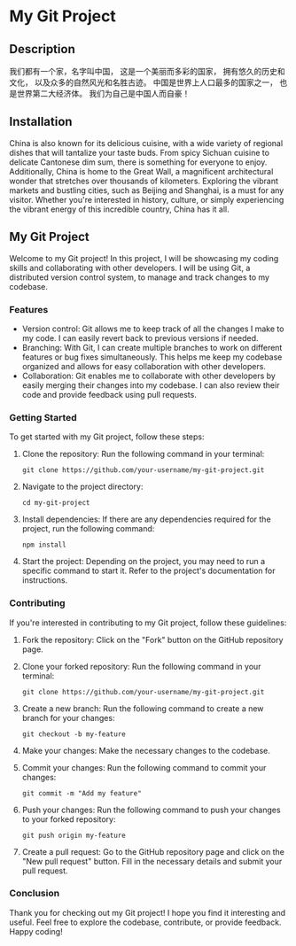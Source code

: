 # My Git Project

## Description
我们都有一个家，名字叫中国，
这是一个美丽而多彩的国家，
拥有悠久的历史和文化，
以及众多的自然风光和名胜古迹。
中国是世界上人口最多的国家之一，
也是世界第二大经济体。
我们为自己是中国人而自豪！

## Installation
China is also known for its delicious cuisine, with a wide variety of regional dishes that will tantalize your taste buds. From spicy Sichuan cuisine to delicate Cantonese dim sum, there is something for everyone to enjoy. Additionally, China is home to the Great Wall, a magnificent architectural wonder that stretches over thousands of kilometers. Exploring the vibrant markets and bustling cities, such as Beijing and Shanghai, is a must for any visitor. Whether you're interested in history, culture, or simply experiencing the vibrant energy of this incredible country, China has it all.

## My Git Project
Welcome to my Git project! In this project, I will be showcasing my coding skills and collaborating with other developers. I will be using Git, a distributed version control system, to manage and track changes to my codebase.

### Features
- Version control: Git allows me to keep track of all the changes I make to my code. I can easily revert back to previous versions if needed.
- Branching: With Git, I can create multiple branches to work on different features or bug fixes simultaneously. This helps me keep my codebase organized and allows for easy collaboration with other developers.
- Collaboration: Git enables me to collaborate with other developers by easily merging their changes into my codebase. I can also review their code and provide feedback using pull requests.

### Getting Started
To get started with my Git project, follow these steps:

1. Clone the repository: Run the following command in your terminal:
    ```
    git clone https://github.com/your-username/my-git-project.git
    ```

2. Navigate to the project directory:
    ```
    cd my-git-project
    ```

3. Install dependencies: If there are any dependencies required for the project, run the following command:
    ```
    npm install
    ```

4. Start the project: Depending on the project, you may need to run a specific command to start it. Refer to the project's documentation for instructions.

### Contributing
If you're interested in contributing to my Git project, follow these guidelines:

1. Fork the repository: Click on the "Fork" button on the GitHub repository page.

2. Clone your forked repository: Run the following command in your terminal:
    ```
    git clone https://github.com/your-username/my-git-project.git
    ```

3. Create a new branch: Run the following command to create a new branch for your changes:
    ```
    git checkout -b my-feature
    ```

4. Make your changes: Make the necessary changes to the codebase.

5. Commit your changes: Run the following command to commit your changes:
    ```
    git commit -m "Add my feature"
    ```

6. Push your changes: Run the following command to push your changes to your forked repository:
    ```
    git push origin my-feature
    ```

7. Create a pull request: Go to the GitHub repository page and click on the "New pull request" button. Fill in the necessary details and submit your pull request.

### Conclusion
Thank you for checking out my Git project! I hope you find it interesting and useful. Feel free to explore the codebase, contribute, or provide feedback. Happy coding!

